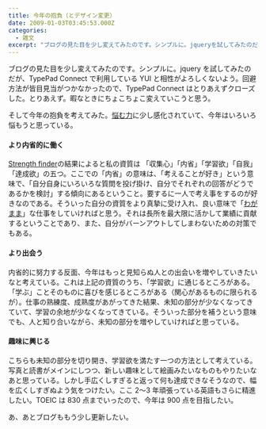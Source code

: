 ```yaml
---
title: 今年の抱負（とデザイン変更）
date: 2009-01-03T03:45:53.000Z
categories:
  - 雑文
excerpt: "ブログの見た目を少し変えてみたのです。シンプルに。jqueryを試してみたのだが、TypePad Connectで利用しているYUIと相性がよろしくないよう。回避方法が皆目見当がつかなかったので、TypePad Connect はとりあえずクローズした。とりあえず。暇なときにちょこちょこ変えていこうと思う。"
---
```


ブログの見た目を少し変えてみたのです。シンプルに。jquery を試してみたのだが、TypePad Connect で利用している YUI と相性がよろしくないよう。回避方法が皆目見当がつかなかったので、TypePad Connect はとりあえずクローズした。とりあえず。暇なときにちょこちょこ変えていこうと思う。

そして今年の抱負を考えてみた。[悩む力](http://www.amazon.co.jp/gp/product/4087204448?ie=UTF8&tag=yutakayamaguc-22&linkCode=xm2&camp=247&creativeASIN=4087204448)に少し感化されていて、今年はいろいろ悩もうと思っている。

#### より内省的に働く

[Strength finder](http://strengthfinder.com/)の結果によると私の資質は 「収集心」「内省」「学習欲」「自我」「達成欲」の五つ。ここでの「内省」の意味は、「考えることが好き」という意味で、「自分自身にいろいろな質問を投げ掛け、自分でそれぞれの回答がどうであるかを検討」する傾向にあるということ。要するに一人で考え事をするのが好きなのである。そういった自分の資質をより真摯に受け入れ、良い意味で「[わがまま](/blog//2008/01/post_172/)」な仕事をしていければと思う。それは長所を最大限に活かして業績に貢献するということであり、また、自分がバーンアウトしてしまわないための対策でもある。

#### より出会う

内省的に努力する反面、今年はもっと見知らぬ人との出会いを増やしていきたいなと考えている。これは上記の資質のうち、「学習欲」に通じるところがある。「学ぶ」ことそのものに喜びを感じるところがある（関心があるものに限られるが）。仕事の熟練度、成熟度があがってきた結果、未知の部分が少なくなってきていて、学習の余地が少なくなってきている。そういった部分を補うという意味でも、人と知り合いながら、未知の部分を増やしていければと思っている。

#### 趣味に興じる

こちらも未知の部分を切り開き、学習欲を満たす一つの方法として考えている。写真と読書がメインにしつつ、新しい趣味として絵画みたいなものもやりたいなあと思っている。しかし手広くしすぎると返って何も達成できなそうなので、幅を広くしすぎぬよう気をつけたい。ここ 2〜3 年頑張っている英語もさらに精進したい。TOEIC は 830 点までいったので、今年は 900 点を目指したい。

あ、あとブログももう少し更新したい。
